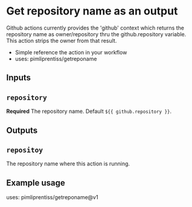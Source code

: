 # Get repository name as an output
Github actions currently provides the 'github' context which returns the repository name as owner/repository thru the github.repository variable. This action strips the owner from that result.

* Simple reference the action in your workflow
* uses: pimliprentiss/getreponame


## Inputs

## `repository`

**Required** The repository name. Default `${{ github.repository }}`.

## Outputs

## `repositoy`

The repository name where this action is running.

## Example usage

uses: pimliprentiss/getreponame@v1
